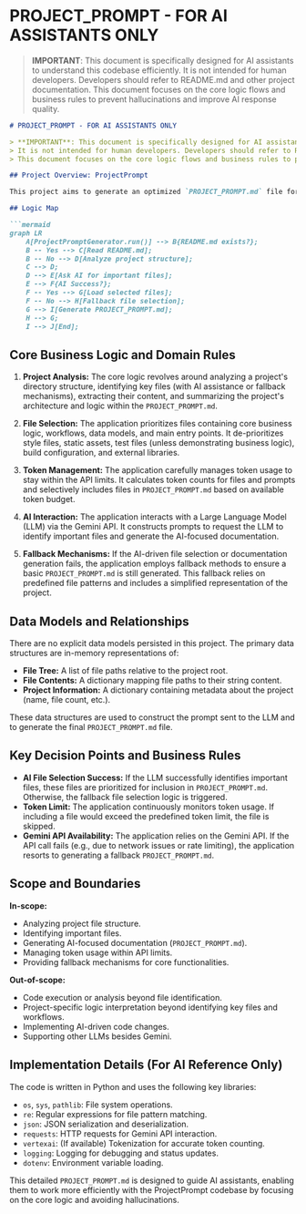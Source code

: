 # PROJECT_PROMPT - FOR AI ASSISTANTS ONLY

> **IMPORTANT**: This document is specifically designed for AI assistants to understand this codebase efficiently. 
> It is not intended for human developers. Developers should refer to README.md and other project documentation.
> This document focuses on the core logic flows and business rules to prevent hallucinations and improve AI response quality.

```markdown
# PROJECT_PROMPT - FOR AI ASSISTANTS ONLY

> **IMPORTANT**: This document is specifically designed for AI assistants to understand this codebase efficiently. 
> It is not intended for human developers. Developers should refer to README.md and other project documentation.
> This document focuses on the core logic flows and business rules to prevent hallucinations and improve AI response quality.

## Project Overview: ProjectPrompt

This project aims to generate an optimized `PROJECT_PROMPT.md` file for AI assistants to understand the structure and logic of a given codebase. This generated file is intended to improve the accuracy and efficiency of AI-driven code modifications by minimizing hallucinations and focusing on relevant files and logic.

## Logic Map

```mermaid
graph LR
    A[ProjectPromptGenerator.run()] --> B{README.md exists?};
    B -- Yes --> C[Read README.md];
    B -- No --> D[Analyze project structure];
    C --> D;
    D --> E[Ask AI for important files];
    E --> F{AI Success?};
    F -- Yes --> G[Load selected files];
    F -- No --> H[Fallback file selection];
    G --> I[Generate PROJECT_PROMPT.md];
    H --> G;
    I --> J[End];
```

## Core Business Logic and Domain Rules

1. **Project Analysis:** The core logic revolves around analyzing a project's directory structure, identifying key files (with AI assistance or fallback mechanisms), extracting their content, and summarizing the project's architecture and logic within the `PROJECT_PROMPT.md`.

2. **File Selection:**  The application prioritizes files containing core business logic, workflows, data models, and main entry points.  It de-prioritizes style files, static assets, test files (unless demonstrating business logic), build configuration, and external libraries.

3. **Token Management:**  The application carefully manages token usage to stay within the API limits.  It calculates token counts for files and prompts and selectively includes files in `PROJECT_PROMPT.md` based on available token budget.

4. **AI Interaction:** The application interacts with a Large Language Model (LLM) via the Gemini API.  It constructs prompts to request the LLM to identify important files and generate the AI-focused documentation.

5. **Fallback Mechanisms:**  If the AI-driven file selection or documentation generation fails, the application employs fallback methods to ensure a basic `PROJECT_PROMPT.md` is still generated.  This fallback relies on predefined file patterns and includes a simplified representation of the project.

## Data Models and Relationships

There are no explicit data models persisted in this project.  The primary data structures are in-memory representations of:

- **File Tree:** A list of file paths relative to the project root.
- **File Contents:** A dictionary mapping file paths to their string content.
- **Project Information:** A dictionary containing metadata about the project (name, file count, etc.).

These data structures are used to construct the prompt sent to the LLM and to generate the final `PROJECT_PROMPT.md` file.

## Key Decision Points and Business Rules

- **AI File Selection Success:** If the LLM successfully identifies important files, these files are prioritized for inclusion in `PROJECT_PROMPT.md`. Otherwise, the fallback file selection logic is triggered.
- **Token Limit:** The application continuously monitors token usage.  If including a file would exceed the predefined token limit, the file is skipped.
- **Gemini API Availability:** The application relies on the Gemini API. If the API call fails (e.g., due to network issues or rate limiting), the application resorts to generating a fallback `PROJECT_PROMPT.md`.

## Scope and Boundaries

**In-scope:**
- Analyzing project file structure.
- Identifying important files.
- Generating AI-focused documentation (`PROJECT_PROMPT.md`).
- Managing token usage within API limits.
- Providing fallback mechanisms for core functionalities.

**Out-of-scope:**
- Code execution or analysis beyond file identification.
- Project-specific logic interpretation beyond identifying key files and workflows.
- Implementing AI-driven code changes.
- Supporting other LLMs besides Gemini.


## Implementation Details (For AI Reference Only)

The code is written in Python and uses the following key libraries:

- `os`, `sys`, `pathlib`: File system operations.
- `re`: Regular expressions for file pattern matching.
- `json`: JSON serialization and deserialization.
- `requests`: HTTP requests for Gemini API interaction.
- `vertexai`: (If available) Tokenization for accurate token counting.
- `logging`: Logging for debugging and status updates.
- `dotenv`: Environment variable loading.


This detailed `PROJECT_PROMPT.md` is designed to guide AI assistants, enabling them to work more efficiently with the ProjectPrompt codebase by focusing on the core logic and avoiding hallucinations.
```